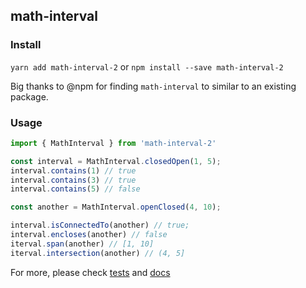 ## math-interval

### Install

`yarn add math-interval-2` or `npm install --save math-interval-2`

Big thanks to @npm for finding `math-interval` to similar to an existing package.

### Usage

```typescript
import { MathInterval } from 'math-interval-2'

const interval = MathInterval.closedOpen(1, 5);
interval.contains(1) // true
interval.contains(3) // true
interval.contains(5) // false

const another = MathInterval.openClosed(4, 10);

interval.isConnectedTo(another) // true;
interval.encloses(another) // false
iterval.span(another) // [1, 10]
iterval.intersection(another) // (4, 5]
```

For more, please check [tests](./src/index.spec.ts) and [docs](https://harunurhan.github.io/math-interval/classes/_index_.mathinterval.html)

